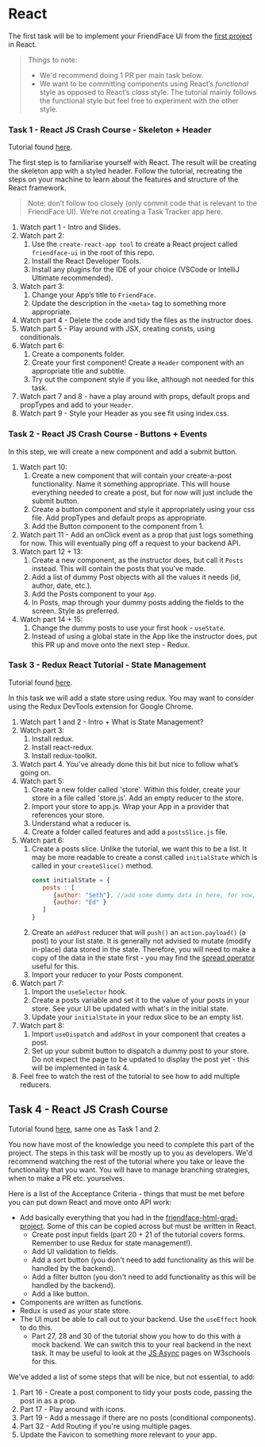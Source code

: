 # React

The first task will be to implement your FriendFace UI from the [first project](https://github.com/ScottLogic/friendface-html-grad-project) in React.

> Things to note:
> - We'd recommend doing 1 PR per main task below.
> - We want to be committing components using React’s _functional_ style as opposed to React’s _class_ style. The tutorial mainly follows the functional style but feel free to experiment with the other style.

### Task 1 - React JS Crash Course - Skeleton + Header 
Tutorial found [here](https://www.youtube.com/watch?v=w7ejDZ8SWv8).

The first step is to familiarise yourself with React. The result will be creating the skeleton app with a styled header. Follow the tutorial, recreating the steps on your machine to learn about the features and structure of the React framework.

> Note: don’t follow too closely (only commit code that is relevant to the FriendFace UI). We’re not creating a Task Tracker app here.

1. Watch part 1  - Intro and Slides.
2. Watch part 2:
   1. Use the `create-react-app tool` to create a React project called `friendface-ui` in the root of this repo.
   2. Install the React Developer Tools.
   3. Install any plugins for the IDE of your choice (VSCode or IntelliJ Ultimate recommended).
3. Watch part 3:
   1. Change your App’s title to `FriendFace`.
   2. Update the description in the `<meta>` tag to something more appropriate.
4. Watch part 4 - Delete the code and tidy the files as the instructor does.
5. Watch part 5 - Play around with JSX, creating consts, using conditionals.
6. Watch part 6:
   1. Create a components folder.
   2. Create your first component!  Create a `Header` component with an appropriate title and subtitle.
   3. Try out the component style if you like, although not needed for this task.
7. Watch part 7 and 8 - have a play around with props, default props and propTypes and add to your `Header`.
8. Watch part 9 - Style your Header as you see fit using index.css.

### Task 2 - React JS Crash Course - Buttons + Events
In this step, we will create a new component and add a submit button.

1. Watch part 10:
   1. Create a new component that will contain your create-a-post functionality. Name it something appropriate. This will house everything needed to create a post, but for now will just include the submit button.
   2. Create a button component and style it appropriately using your css file. Add propTypes and default props as appropriate.
   3. Add the Button component to the component from 1.
2. Watch part 11 - Add an onClick event as a prop that just logs something for now. This will eventually ping off a request to your backend API.
3. Watch part 12 + 13:
   1. Create a new component, as the instructor does, but call it `Posts` instead. This will contain the posts that you've made.
   2. Add a list of dummy Post objects with all the values it needs (id, author, date, etc.).
   3. Add the Posts component to your `App`.
   4. In Posts, map through your dummy posts adding the fields to the screen. Style as preferred.
4. Watch part 14 + 15:
   1. Change the dummy posts to use your first hook - `useState`.
   2. Instead of using a global state in the App like the instructor does, put this PR up and move onto the next step - Redux.

### Task 3 - Redux React Tutorial - State Management
Tutorial found [here](https://www.youtube.com/watch?v=k68j9xlbHHk).

In this task we will add a state store using redux. You may want to consider using the Redux DevTools extension for Google Chrome.

1. Watch part 1 and 2 - Intro + What is State Management?
2. Watch part 3:
   1. Install redux.
   2. Install react-redux.
   3. Install redux-toolkit.
3. Watch part 4. You've already done this bit but nice to follow what’s going on.
4. Watch part 5:
   1. Create a new folder called 'store'. Within this folder, create your store in a file called 'store.js'. Add an empty reducer to the store.
   2. Import your store to app.js. Wrap your App in a provider that references your store.
   3. Understand what a reducer is.
   4. Create a folder called features and add a `postsSlice.js` file.
5. Watch part 6:
   1. Create a posts slice. Unlike the tutorial, we want this to be a list. It may be more readable to create a const called `initialState` which is called in your `createSlice()` method.
      ```js
      const initialState = {
         posts : [
            {author: "Seth"}, //add some dummy data in here, for now, for all the necessary fields of a post
            {author: "Ed" }
         ]
      }
      ```
   2. Create an `addPost` reducer that will `push()` an `action.payload()` (a post) to your list state. It is generally not advised to mutate (modify in-place) data stored in the state. Therefore, you will need to make a copy of the data in the state first - you may find the [spread operator](https://www.w3schools.com/react/react_es6_spread.asp) useful for this.
   3. Import your reducer to your Posts component.
6. Watch part 7:
   1. Import the `useSelector` hook.
   2. Create a posts variable and set it to the value of your posts in your store. See your UI be updated with what's in the initial state.
   3. Update your `initialState` in your redux slice to be an empty list.
7. Watch part 8:
   1. Import `useDispatch` and `addPost` in your component that creates a post.
   2. Set up your submit button to dispatch a dummy post to your store. Do not expect the page to be updated to display the post yet - this will be implemented in task 4.
8. Feel free to watch the rest of the tutorial to see how to add multiple reducers.


## Task 4 - React JS Crash Course
Tutorial found [here](https://www.youtube.com/watch?v=w7ejDZ8SWv8), same one as Task 1 and 2.

You now have most of the knowledge you need to complete this part of the project. The steps in this task will be mostly up to you as developers. We'd recommend watching the rest of the tutorial where you take or leave the functionality that you want. You will have to manage branching strategies, when to make a PR etc. yourselves.

Here is a list of the Acceptance Criteria - things that must be met before you can put down React and move onto API work:
* Add basically everything that you had in the [friendface-html-grad-project](https://github.com/ScottLogic/friendface-html-grad-project). Some of this can be copied across but must be written in React.
  * Create post input fields (part 20 + 21 of the tutorial covers forms. Remember to use Redux for state management!).
  * Add UI validation to fields.
  * Add a sort button (you don't need to add functionality as this will be handled by the backend).
  * Add a filter button (you don't need to add functionality as this will be handled by the backend).
  * Add a like button.
* Components are written as functions.
* Redux is used as your state store.
* The UI must be able to call out to your backend. Use the `useEffect` hook to do this.
  * Part 27, 28 and 30 of the tutorial show you how to do this with a mock backend. We can switch this to your real backend in the next task. It may be useful to look at the [JS Async](https://www.w3schools.com/js/js_callback.asp) pages on W3schools for this.

We've added a list of some steps that will be nice, but not essential, to add:
1. Part 16 - Create a post component to tidy your posts code, passing the post in as a prop.
2. Part 17 - Play around with icons.
3. Part 19 - Add a message if there are no posts (conditional components).
4. Part 32 - Add Routing if you're using multiple pages.
5. Update the Favicon to something more relevant to your app.
